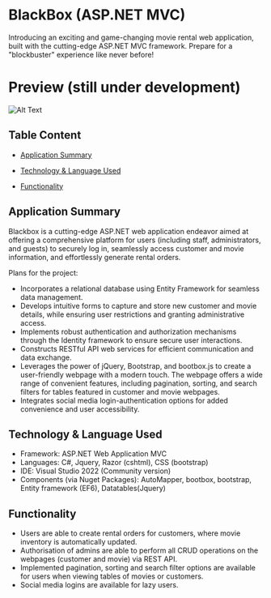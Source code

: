 # BlackBox (ASP.NET MVC)
Introducing an exciting and game-changing movie rental web application, built with the cutting-edge ASP.NET MVC framework. Prepare for a "blockbuster" experience like never before!

# Preview (still under development)
![Alt Text](https://github.com/mrteeson94/Blackbox/blob/main/blackbox.gif)

## Table Content
* [Application Summary](#Application-Summary)

* [Technology & Language Used](#Technology-&-Language-Used)

* [Functionality](#Functionality)

## Application Summary
Blackbox is a cutting-edge ASP.NET web application endeavor aimed at offering a comprehensive platform for users (including staff, administrators, and guests) to securely log in, seamlessly access customer and movie information, and effortlessly generate rental orders.

Plans for the project:
* Incorporates a relational database using Entity Framework for seamless data management.
* Develops intuitive forms to capture and store new customer and movie details, while ensuring user restrictions and granting administrative access.
* Implements robust authentication and authorization mechanisms through the Identity framework to ensure secure user interactions.
* Constructs RESTful API web services for efficient communication and data exchange.
* Leverages the power of jQuery, Bootstrap, and bootbox.js to create a user-friendly webpage with a modern touch. The webpage offers a wide range of convenient features, including pagination, sorting, and search filters for tables featured in customer and movie webpages.
* Integrates social media login-authentication options for added convenience and user accessibility.

## Technology & Language Used
* Framework: ASP.NET Web Application MVC 
* Languages: C#, Jquery, Razor (cshtml), CSS (bootstrap)
* IDE: Visual Studio 2022 (Community version)
* Components (via Nuget Packages): AutoMapper, bootbox, bootstrap, Entity framework (EF6), Datatables(Jquery) 

## Functionality
* Users are able to create rental orders for customers, where movie inventory is automatically updated.
* Authorisation of admins are able to perform all CRUD operations on the webpages (customer and movie) via REST API.
* Implemented pagination, sorting and search filter options are available for users when viewing tables of movies or customers. 
* Social media logins are available for lazy users.
